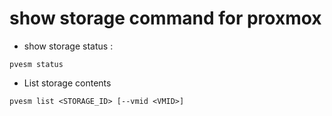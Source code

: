 # show storage command for proxmox

- show storage status :
```
pvesm status
```

- List storage contents
```
pvesm list <STORAGE_ID> [--vmid <VMID>]
```


